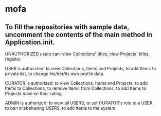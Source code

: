 # mofa

To fill the repositories with sample data, uncomment the contents of the main method in Application.init.
--------------------------------------------------------------------------------------------------------

UNAUTHORIZED users can:
view Collections' titles, view Projects' titles,
register.

USER is authorized:
to view Collections, Items and Projects,
to add Items to private list,
to change his/her/its own profile data.

CURATOR is authorized:
to view Collections, Items and Projects,
to add Items to Collections,
to remove Items from Collections,
to add Items to Projects base on their rating.

ADMIN is authorized:
to view all USERS,
to set CURATOR's role to a USER,
to ban misbehaving USERS,
to add Items to the system.
